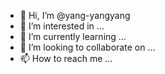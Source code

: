 - 👋 Hi, I’m @yang-yangyang
- 👀 I’m interested in ...
- 🌱 I’m currently learning ...
- 💞️ I’m looking to collaborate on ...
- 📫 How to reach me ...

<!---
yang-yangyang/yang-yangyang is a ✨ special ✨ repository because its `README.md` (this file) appears on your GitHub profile.
You can click the Preview link to take a look at your changes.
--->
